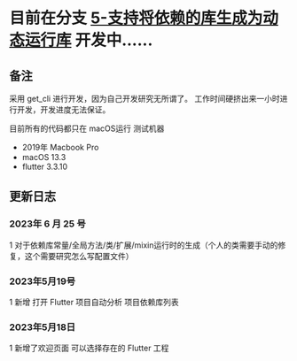 # 目前在分支 [5-支持将依赖的库生成为动态运行库](https://github.com/flutter-runtime/flutter_runtime_ide/tree/5-支持将依赖的库生成为动态运行库) 开发中......

## 备注

采用 get_cli 进行开发，因为自己开发研究无所谓了。
工作时间硬挤出来一小时进行开发，开发进度无法保证。

目前所有的代码都只在 macOS运行
测试机器

- 2019年 Macbook Pro
- macOS 13.3
- flutter 3.3.10

## 更新日志

### 2023年 6 月 25  号
1 对于依赖库常量/全局方法/类/扩展/mixin运行时的生成（个人的类需要手动的修复，这个需要研究怎么写配置文件）

### 2023年5月19号
1 新增 打开 Flutter 项目自动分析 项目依赖库列表

### 2023年5月18日
1 新增了欢迎页面 可以选择存在的 Flutter 工程

